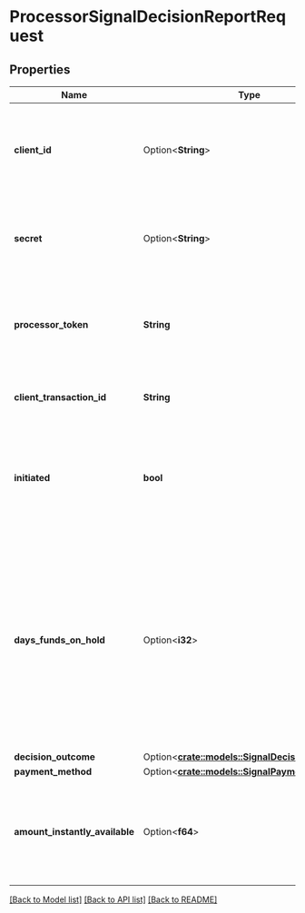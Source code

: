 # ProcessorSignalDecisionReportRequest

## Properties

Name | Type | Description | Notes
------------ | ------------- | ------------- | -------------
**client_id** | Option<**String**> | Your Plaid API `client_id`. The `client_id` is required and may be provided either in the `PLAID-CLIENT-ID` header or as part of a request body. | [optional]
**secret** | Option<**String**> | Your Plaid API `secret`. The `secret` is required and may be provided either in the `PLAID-SECRET` header or as part of a request body. | [optional]
**processor_token** | **String** | The processor token obtained from the Plaid integration partner. Processor tokens are in the format: `processor-<environment>-<identifier>` | 
**client_transaction_id** | **String** | Must be the same as the `client_transaction_id` supplied when calling `/signal/evaluate` | 
**initiated** | **bool** | `true` if the ACH transaction was initiated, `false` otherwise.  This field must be returned as a boolean. If formatted incorrectly, this will result in an [`INVALID_FIELD`](/docs/errors/invalid-request/#invalid_field) error. | 
**days_funds_on_hold** | Option<**i32**> | The actual number of days (hold time) since the ACH debit transaction that you wait before making funds available to your customers. The holding time could affect the ACH return rate.  For example, use 0 if you make funds available to your customers instantly or the same day following the debit transaction, or 1 if you make funds available the next day following the debit initialization. | [optional]
**decision_outcome** | Option<[**crate::models::SignalDecisionOutcome**](SignalDecisionOutcome.md)> |  | [optional]
**payment_method** | Option<[**crate::models::SignalPaymentMethod**](SignalPaymentMethod.md)> |  | [optional]
**amount_instantly_available** | Option<**f64**> | The amount (in USD) made available to your customers instantly following the debit transaction. It could be a partial amount of the requested transaction (example: 102.05). | [optional]

[[Back to Model list]](../README.md#documentation-for-models) [[Back to API list]](../README.md#documentation-for-api-endpoints) [[Back to README]](../README.md)


